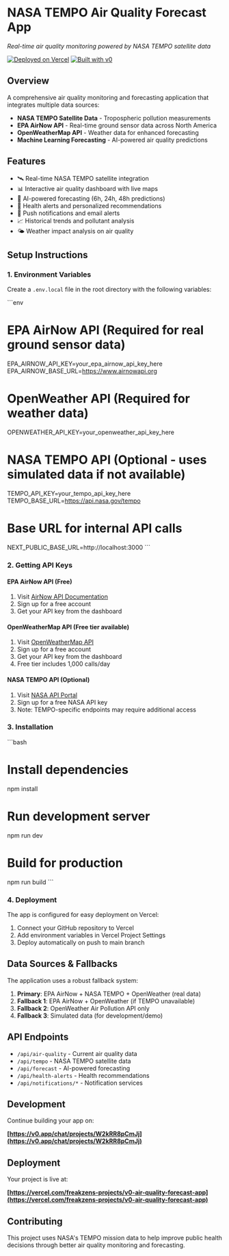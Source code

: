 # NASA TEMPO Air Quality Forecast App

*Real-time air quality monitoring powered by NASA TEMPO satellite data*

[![Deployed on Vercel](https://img.shields.io/badge/Deployed%20on-Vercel-black?style=for-the-badge&logo=vercel)](https://vercel.com/freakzens-projects/v0-air-quality-forecast-app)
[![Built with v0](https://img.shields.io/badge/Built%20with-v0.app-black?style=for-the-badge)](https://v0.app/chat/projects/W2kRR8pCmJj)

## Overview

A comprehensive air quality monitoring and forecasting application that integrates multiple data sources:

- **NASA TEMPO Satellite Data** - Tropospheric pollution measurements
- **EPA AirNow API** - Real-time ground sensor data across North America
- **OpenWeatherMap API** - Weather data for enhanced forecasting
- **Machine Learning Forecasting** - AI-powered air quality predictions

## Features

- 🛰️ Real-time NASA TEMPO satellite integration
- 📊 Interactive air quality dashboard with live maps
- 🔮 AI-powered forecasting (6h, 24h, 48h predictions)
- 🚨 Health alerts and personalized recommendations
- 📱 Push notifications and email alerts
- 📈 Historical trends and pollutant analysis
- 🌤️ Weather impact analysis on air quality

## Setup Instructions

### 1. Environment Variables

Create a `.env.local` file in the root directory with the following variables:

\`\`\`env
# EPA AirNow API (Required for real ground sensor data)
EPA_AIRNOW_API_KEY=your_epa_airnow_api_key_here
EPA_AIRNOW_BASE_URL=https://www.airnowapi.org

# OpenWeather API (Required for weather data)
OPENWEATHER_API_KEY=your_openweather_api_key_here

# NASA TEMPO API (Optional - uses simulated data if not available)
TEMPO_API_KEY=your_tempo_api_key_here
TEMPO_BASE_URL=https://api.nasa.gov/tempo

# Base URL for internal API calls
NEXT_PUBLIC_BASE_URL=http://localhost:3000
\`\`\`

### 2. Getting API Keys

#### EPA AirNow API (Free)
1. Visit [AirNow API Documentation](https://docs.airnowapi.org/)
2. Sign up for a free account
3. Get your API key from the dashboard

#### OpenWeatherMap API (Free tier available)
1. Visit [OpenWeatherMap API](https://openweathermap.org/api)
2. Sign up for a free account
3. Get your API key from the dashboard
4. Free tier includes 1,000 calls/day

#### NASA TEMPO API (Optional)
1. Visit [NASA API Portal](https://api.nasa.gov/)
2. Sign up for a free NASA API key
3. Note: TEMPO-specific endpoints may require additional access

### 3. Installation

\`\`\`bash
# Install dependencies
npm install

# Run development server
npm run dev

# Build for production
npm run build
\`\`\`

### 4. Deployment

The app is configured for easy deployment on Vercel:

1. Connect your GitHub repository to Vercel
2. Add environment variables in Vercel Project Settings
3. Deploy automatically on push to main branch

## Data Sources & Fallbacks

The application uses a robust fallback system:

1. **Primary**: EPA AirNow + NASA TEMPO + OpenWeather (real data)
2. **Fallback 1**: EPA AirNow + OpenWeather (if TEMPO unavailable)
3. **Fallback 2**: OpenWeather Air Pollution API only
4. **Fallback 3**: Simulated data (for development/demo)

## API Endpoints

- `/api/air-quality` - Current air quality data
- `/api/tempo` - NASA TEMPO satellite data
- `/api/forecast` - AI-powered forecasting
- `/api/health-alerts` - Health recommendations
- `/api/notifications/*` - Notification services

## Development

Continue building your app on:

**[https://v0.app/chat/projects/W2kRR8pCmJj](https://v0.app/chat/projects/W2kRR8pCmJj)**

## Deployment

Your project is live at:

**[https://vercel.com/freakzens-projects/v0-air-quality-forecast-app](https://vercel.com/freakzens-projects/v0-air-quality-forecast-app)**

## Contributing

This project uses NASA's TEMPO mission data to help improve public health decisions through better air quality monitoring and forecasting.
